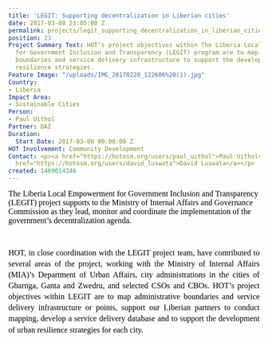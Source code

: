 ```yaml
---
title: 'LEGIT: Supporting decentralization in Liberian cities'
date: 2017-03-08 23:05:00 Z
permalink: projects/legit_supporting_decentralization_in_liberian_cities
position: 23
Project Summary Text: HOT’s project objectives within The Liberia Local Empowerment
  for Government Inclusion and Transparency (LEGIT) program are to map administrative
  boundaries and service delivery infrastructure to support the development of urban
  resilience strategies.
Feature Image: "/uploads/IMG_20170220_122606%20(1).jpg"
Country:
- Liberia
Impact Area:
- Sustainable Cities
Person:
- Paul Uithol
Partner: DAI
Duration:
  Start Date: 2017-03-08 00:00:00 Z
HOT Involvement: Community Development
Contact: <p><a href="https://hotosm.org/users/paul_uithol">Paul Uithol</a></p><p><a
  href="https://hotosm.org/users/david_luswata">David Luswata</a></p>
created: 1489014346
---
```


<p><span id="docs-internal-guid-969bd3a9-b022-d1b3-ef1a-cab7ece8a129" style="font-size: 12pt; font-family: Calibri; color: #000000; background-color: transparent; font-weight: 400; font-style: normal; font-variant: normal; text-decoration: none; vertical-align: baseline;">The Liberia Local Empowerment for Government Inclusion and Transparency (LEGIT) project supports to the Ministry of Internal Affairs and Governance Commission as they lead, monitor and coordinate the implementation of the government’s decentralization agenda.</span></p><p> </p><p style="line-height: 1.3800000000000001; margin-top: 0pt; margin-bottom: 6pt; text-align: justify;" dir="ltr"><span style="font-size: 12pt; font-family: Calibri; color: #000000; background-color: transparent; font-weight: 400; font-style: normal; font-variant: normal; text-decoration: none; vertical-align: baseline;">HOT, in close coordination with the LEGIT project team, have contributed to several areas of the project, working with the Ministry of Internal Affairs (MIA)’s Department of Urban Affairs, city administrations in the cities of Gbarnga, Ganta and Zwedru, and selected CSOs and CBOs. HOT’s project objectives within LEGIT are to map administrative boundaries and service delivery infrastructure or points, support our Liberian partners to conduct mapping, develop a service delivery database and to support the development of urban resilience strategies for each city.</span></p>